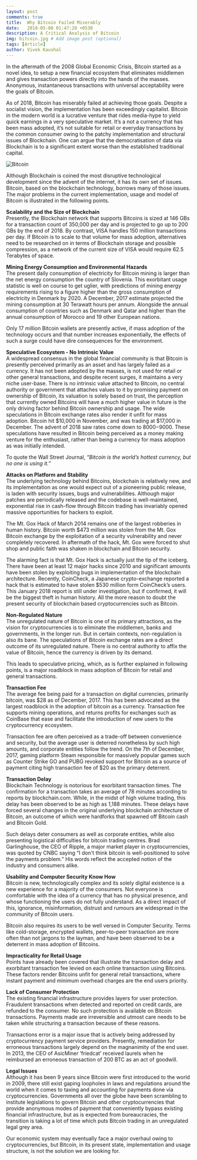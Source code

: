 ```yaml
---
layout: post
comments: true
title:  Why Bitcoin Failed Miserably
date:   2018-05-08 01:47:20 +0530
description: A Critical Analysis of Bitcoin
img: bitcoin.jpg # Add image post (optional)
tags: [Article]
author: Vivek Kaushal
---
```




In the aftermath of the 2008 Global Economic Crisis, Bitcoin started as a novel idea, to setup a new financial ecosystem that eliminates middlemen and gives transaction powers directly into the hands of the masses. Anonymous, instantaneous transactions with universal acceptability were the goals of Bitcoin.

As of 2018, Bitcoin has miserably failed at achieving those goals. Despite a socialist vision, the implementation has been exceedingly capitalist. Bitcoin in the modern world is a lucrative venture that rides media-hype to yield quick earnings in a very speculative market. It’s a not a currency that has been mass adopted, it’s not suitable for retail or everyday transactions by the common consumer owing to the patchy implementation and structural issues of Blockchain. One can argue that the democratisation of data via Blockchain is to a significant extent worse than the established traditional capital.

![Bitcoin]({{site.baseurl}}/assets/img/bitcoin-2.jpg)

Although Blockchain is coined the most disruptive technological development since the advent of the internet, it has its own set of issues. Bitcoin, based on the blockchain technology, borrows many of those issues. The major problems in the current implementation, usage and model of Bitcoin is illustrated in the following points.

**Scalability and the Size of Blockchain**  
Presently, the Blockchain network that supports Bitcoins is sized at 146 GBs for a transaction count of 350,000 per day and is projected to go up to 200 GBs by the end of 2018. By contrast, VISA handles 150 million transactions per day. If Bitcoin is to scale to that volume for mass adoption, alternatives need to be researched on in terms of Blockchain storage and possible compression, as a network of the current size of VISA would require 62.5 Terabytes of space.

**Mining Energy Consumption and Environmental Hazards**  
The present daily consumption of electricity for Bitcoin mining is larger than the net energy consumption the country of Slovenia. This exorbitant usage statistic is well on course to get uglier, with predictions of mining energy requirements rising to a figure higher than the gross consumption of electricity in Denmark by 2020. A December, 2017 estimate projected the mining consumption at 30 Terawatt hours per annum. Alongside the annual consumption of countries such as Denmark and Qatar and higher than the annual consumption of Morocco and 19 other European nations.

Only 17 million Bitcoin wallets are presently active, if mass adoption of the technology occurs and that number increases exponentially, the effects of such a surge could have dire consequences for the environment. 

**Speculative Ecosystem - No Intrinsic Value**  
A widespread consensus in the global financial community is that Bitcoin is presently perceived primarily as an asset and has largely failed as a currency. It has not been adopted by the masses, is not used for retail or other general transactions, and despite recent surges, it maintains a very niche user-base. There is no intrinsic value attached to Bitcoin, no central authority or government that attaches values to it by promising payment on ownership of Bitcoin, its valuation is solely based on trust, the perception that currently owned Bitcoins will have a much higher value in future is the only driving factor behind Bitcoin ownership and usage.
The wide speculations in Bitcoin exchange rates also render it unfit for mass adoption. Bitcoin hit $10,000 in November, and was trading at $17,000 in December. The advent of 2018 saw rates come down to $8000-$9000. These speculations have resulted in Bitcoin being perceived as a money making venture for the enthusiast, rather than being a currency for mass adoption as was initially intended.

To quote the Wall Street Journal,
*“Bitcoin is the world’s hottest currency, but no one is using it.”*


**Attacks on Platform and Stability**  
The underlying technology behind Bitcoins, blockchain is relatively new, and its implementation as one would expect out of a pioneering public release, is laden with security issues, bugs and vulnerabilities. Although major patches are periodically released and the codebase is well-maintained, exponential rise in cash-flow through Bitcoin trading has invariably opened massive opportunities for hackers to exploit.

The Mt. Gox Hack of March 2014 remains one of the largest robberies in human history. Bitcoin worth $473 million was stolen from the Mt. Gox Bitcoin exchange by the exploitation of a security vulnerability and never completely recovered. In aftermath of the hack, Mt. Gox were forced to shut shop and public faith was shaken in blockchain and Bitcoin security.

The alarming fact is that Mt. Gox Hack is actually just the tip of the iceberg. There have been at least 12 major hacks since 2010 and significant amounts have been stolen by exploiting bugs in implementation of the blockchain architecture. Recently, CoinCheck, a Japanese crypto-exchange reported a hack that is estimated to have stolen $530 million form CoinCheck’s users. This January 2018 report is still under investigation, but if confirmed, it will be the biggest theft in human history. All the more reason to doubt the present security of blockchain based cryptocurrencies such as Bitcoin.


**Non-Regulated Nature**  
The unregulated nature of Bitcoin is one of its primary attractions, as the vision for cryptocurrencies is to eliminate the middlemen, banks and governments, in the longer run. But in certain contexts, non-regulation is also its bane. The speculations of Bitcoin exchange rates are a direct outcome of its unregulated nature. There is no central authority to affix the value of Bitcoin, hence the currency is driven by its demand.

This leads to speculative pricing, which, as is further explained in following points, is a major roadblock in mass adoption of Bitcoin for retail and general transactions.


**Transaction Fee**  
The average fee being paid for a transaction on digital currencies, primarily bitcoin, was $28 as of December, 2017. This has been advocated as the largest roadblock in the adoption of bitcoin as a currency. Transaction fee supports mining operations, and returns profits for exchanges such as CoinBase that ease and facilitate the introduction of new users to the cryptocurrency ecosystem.

Transaction fee are often perceived as a trade-off between convenience and security, but the average user is deterred nonetheless by such high amounts, and corporate entities follow the trend. On the 7th of December, 2017, gaming platform Steam responsible for massively popular games such as Counter Strike GO and PUBG revoked support for Bitcoin as a source of payment citing high transaction fee of $20 as the primary deterrent.


**Transaction Delay**  
Blockchain Technology is notorious for exorbitant transaction times. The confirmation for a transaction takes an average of 78 minutes according to reports by blockchain.com. While, in the midst of high volume trading, this delay has been observed to be as high as 1,188 minutes. These delays have forced several changes in the original underlying blockchain architecture of Bitcoin, an outcome of which were hardforks that spawned off Bitcoin cash and Bitcoin Gold.

Such delays deter consumers as well as corporate entities, while also presenting logistical difficulties for bitcoin trading centres. Brad Garlinghouse, the CEO of Ripple, a major market player in cryptocurrencies, was quoted by CNBC saying “I don't think bitcoin is well-positioned to solve the payments problem.” His words reflect the accepted notion of the industry and consumers alike.


**Usability and Computer Security Know How**  
Bitcoin is new, technologically complex and its solely digital existence is a new experience for a majority of the consumers. Not everyone is comfortable with the idea of a currency that has no physical presence, and whose functioning the users do not fully understand. As a direct impact of this, ignorance, misinformation, distrust and rumours are widespread in the community of Bitcoin users.

Bitcoin also requires its users to be well versed in Computer Security. Terms like cold-storage, encrypted wallets, peer-to-peer transaction are more often than not jargons to the layman, and have been observed to be a deterrent in mass adoption of Bitcoins.


**Impracticality for Retail Usage**  
Points have already been covered that illustrate the transaction delay and exorbitant transaction fee levied on each online transaction using Bitcoins. These factors render Bitcoins unfit for general retail transactions, where instant payment and minimum overhead charges are the end users priority.


**Lack of Consumer Protection**  
The existing financial infrastructure provides layers for user protection. Fraudulent transactions when detected and reported on credit cards, are refunded to the consumer. No such protection is available on Bitcoin transactions. Payments made are irreversible and utmost care needs to be taken while structuring a transaction because of these reasons.

Transactions error is a major issue that is actively being addressed by cryptocurrency payment service providers. Presently, remediation for erroneous transactions largely depend on the magnanimity of the end user. In 2013, the CEO of AsicMiner ‘friedcat’ received laurels when he reimbursed an erroneous transaction of 200 BTC as an act of goodwill.


**Legal Issues**  
Although it has been 9 years since Bitcoin were first introduced to the world in 2009, there still exist gaping loopholes in laws and regulations around the world when it comes to taxing and accounting for payments done via cryptocurrencies. Governments all over the globe have been scrambling to institute legislations to govern Bitcoin and other cryptocurrencies that provide anonymous modes of payment that conveniently bypass existing financial infrastructure, but as is expected from bureaucracies, the transition is taking a lot of time which puts Bitcoin trading in an unregulated legal grey area.

Our economic system may eventually face a major overhaul owing to cryptocurrencies, but Bitcoin, in its present state, implementation and usage structure, is not the solution we are looking for.